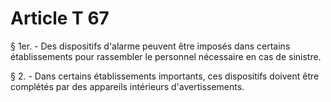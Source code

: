 # Article T 67

§ 1er. - Des dispositifs d'alarme peuvent être imposés dans certains établissements pour rassembler le personnel nécessaire en cas de sinistre.

§ 2. - Dans certains établissements importants, ces dispositifs doivent être complétés par des appareils intérieurs d'avertissements.

